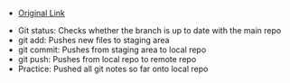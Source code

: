 -    [Original Link](https://www.youtube.com/watch?v=_ahnJcHuBW4&list=PLDoPjvoNmBAw4eOj58MZPakHjaO3frVMF&index=5)
* Git status: Checks whether the branch is up to date with the main repo
* git add: Pushes new files to staging area
* git commit: Pushes from staging area to local repo
* git push: Pushes from local repo to remote repo
* Practice: Pushed all git notes so far onto local repo